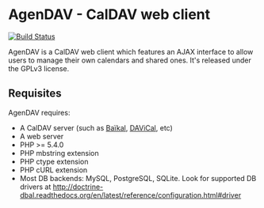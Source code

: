 AgenDAV - CalDAV web client
===========================

[![Build Status](https://travis-ci.org/adobo/agendav.svg?branch=develop)](https://travis-ci.org/adobo/agendav)

AgenDAV is a CalDAV web client which features an AJAX interface to allow
users to manage their own calendars and shared ones. It's released under
the GPLv3 license.

Requisites
----------

AgenDAV requires:

* A CalDAV server (such as [Baïkal](http://baikal-server.com/), [DAViCal](http://www.davical.org/), etc)
* A web server
* PHP >= 5.4.0
* PHP mbstring extension
* PHP ctype extension
* PHP cURL extension
* Most DB backends: MySQL, PostgreSQL, SQLite. Look for supported DB drivers at http://doctrine-dbal.readthedocs.org/en/latest/reference/configuration.html#driver

